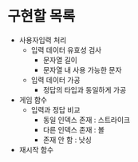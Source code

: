 구현할 목록
===

- 사용자입력 처리
    - 입력 데이터 유효성 검사
        - 문자열 길이
        - 문자열 내 사용 가능한 문자
    - 입력 데이터 가공
        - 정답의 타입과 동일하게 가공
- 게임 함수
    - 입력과 정답 비교
        - 동일 인덱스 존재 : 스트라이크
        - 다른 인덱스 존재 : 볼
        - 존재 안 함 : 낫싱
- 재시작 함수
